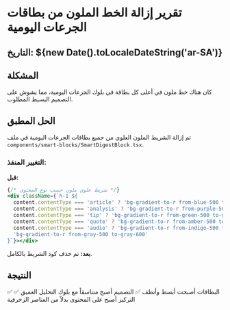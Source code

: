 # تقرير إزالة الخط الملون من بطاقات الجرعات اليومية

## التاريخ: ${new Date().toLocaleDateString('ar-SA')}

## المشكلة
كان هناك خط ملون في أعلى كل بطاقة في بلوك الجرعات اليومية، مما يشوش على التصميم البسيط المطلوب.

## الحل المطبق
تم إزالة الشريط الملون العلوي من جميع بطاقات الجرعات اليومية في ملف `components/smart-blocks/SmartDigestBlock.tsx`.

### التغيير المنفذ:

**قبل:**
```jsx
{/* شريط علوي ملون حسب نوع المحتوى */}
<div className={`h-1 ${
  content.contentType === 'article' ? 'bg-gradient-to-r from-blue-500 to-blue-600' :
  content.contentType === 'analysis' ? 'bg-gradient-to-r from-purple-500 to-purple-600' :
  content.contentType === 'tip' ? 'bg-gradient-to-r from-green-500 to-green-600' :
  content.contentType === 'quote' ? 'bg-gradient-to-r from-amber-500 to-amber-600' :
  content.contentType === 'audio' ? 'bg-gradient-to-r from-indigo-500 to-indigo-600' :
  'bg-gradient-to-r from-gray-500 to-gray-600'
}`}></div>
```

**بعد:**
تم حذف كود الشريط بالكامل.

## النتيجة
✅ البطاقات أصبحت أبسط وأنظف
✅ التصميم أصبح متناسقاً مع بلوك التحليل العميق
✅ التركيز أصبح على المحتوى بدلاً من العناصر الزخرفية 